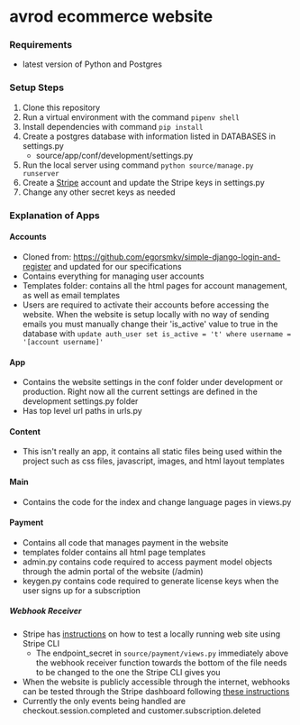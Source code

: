 # avrod ecommerce website

### Requirements
* latest version of Python and Postgres
### Setup Steps
1. Clone this repository
2. Run a virtual environment with the command `pipenv shell`
3. Install dependencies with command `pip install`
4. Create a postgres database with information listed in DATABASES in settings.py
    - source/app/conf/development/settings.py
5. Run the local server using command `python source/manage.py runserver`
6. Create a [Stripe](https://stripe.com/en-ca) account and update the Stripe keys in settings.py
7. Change any other secret keys as needed

### Explanation of Apps
#### Accounts
- Cloned from: https://github.com/egorsmkv/simple-django-login-and-register and updated for our specifications
- Contains everything for managing user accounts
- Templates folder:  contains all the html pages for account management, as well as email templates
- Users are required to activate their accounts before accessing the website. When the website is setup locally with no way of sending emails you must manually change their 'is_active' value to true in the database with `update auth_user set is_active = 't' where username = '[account username]'`

#### App
- Contains the website settings in the conf folder under development or production. Right now all the current settings are defined in the development settings.py folder
- Has top level url paths in urls.py

#### Content
- This isn't really an app, it contains all static files being used within the project such as css files, javascript, images, and html layout templates

#### Main
- Contains the code for the index and change language pages in views.py

#### Payment
- Contains all code that manages payment in the website
- templates folder contains all html page templates
- admin.py contains code required to access payment model objects through the admin portal of the website (<site url>/admin)
- keygen.py contains code required to generate license keys when the user signs up for a subscription

##### Webhook Receiver
- Stripe has [instructions](https://stripe.com/docs/stripe-cli) on how to test a locally running web site using Stripe CLI
    - The endpoint_secret in `source/payment/views.py` immediately above the webhook receiver function towards the bottom of the file needs to be changed to the one the Stripe CLI gives you
- When the website is publicly accessible through the internet, webhooks can be tested through the Stripe dashboard following [these instructions](https://stripe.com/docs/webhooks/test#dashboard)
- Currently the only events being handled are checkout.session.completed and customer.subscription.deleted
